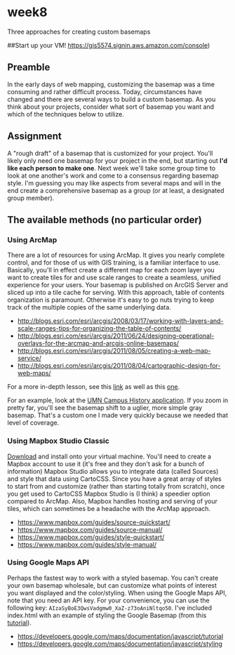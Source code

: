 # week8
Three approaches for creating custom basemaps  

##Start up your VM!
https://gis5574.signin.aws.amazon.com/console)  

## Preamble
In the early days of web mapping, customizing the basemap was a time consuming and rather difficult process. Today, circumstances have changed and there are several ways to build a custom basemap. As you think about your projects, consider what sort of basemap you want and which of the techniques below to utilize.

## Assignment
A "rough draft" of a basemap that is customized for your project. You'll likely only need one basemap for your project in the end, but starting out **I'd like each person to make one**. Next week we'll take some group time to look at one another's work and come to a consensus regarding basemap style. I'm guessing you may like aspects from several maps and will in the end create a comprehensive basemap as a group (or at least, a designated group member).

## The available methods (no particular order)

### Using ArcMap
There are a lot of resources for using ArcMap. It gives you nearly complete control, and for those of us with GIS training, is a familiar interface to use. Basically, you'll in effect create a different map for each zoom layer you want to create tiles for and use scale ranges to create a seamless, unified experience for your users. Your basemap is published on ArcGIS Server and sliced up into a tile cache for serving. With this approach, table of contents organization is paramount. Otherwise it's easy to go nuts trying to keep track of the multiple copies of the same underlying data.

- http://blogs.esri.com/esri/arcgis/2008/03/17/working-with-layers-and-scale-ranges-tips-for-organizing-the-table-of-contents/
- http://blogs.esri.com/esri/arcgis/2011/06/24/designing-operational-overlays-for-the-arcmap-and-arcgis-online-basemaps/
- http://blogs.esri.com/esri/arcgis/2011/08/05/creating-a-web-map-service/
- http://blogs.esri.com/esri/arcgis/2011/08/04/cartographic-design-for-web-maps/

For a more in-depth lesson, see this [link](https://www.e-education.psu.edu/cloudGIS/node/47) as well as this [one](https://www.e-education.psu.edu/cloudGIS/node/49).

For an example, look at the [UMN Campus History application](https://www.lib.umn.edu/apps/campushistory/). If you zoom in pretty far, you'll see the basemap shift to a uglier, more simple gray basemap. That's a custom one I made very quickly because we needed that level of coverage.

### Using Mapbox Studio Classic
[Download](https://www.mapbox.com/mapbox-studio-classic/) and install onto your virtual machine. You'll need to create a Mapbox account to use it (it's free and they don't ask for a bunch of information) Mapbox Studio allows you to integrate data (called Sources) and style that data using CartoCSS. Since you have a great array of styles to start from and customize (rather than starting totally from scratch), once you get used to CartoCSS Mapbox Studio is (I think) a speedier option compared to ArcMap. Also, Mapbox handles hosting and serving of your tiles, which can sometimes be a headache with the ArcMap approach.

- https://www.mapbox.com/guides/source-quickstart/
- https://www.mapbox.com/guides/source-manual/
- https://www.mapbox.com/guides/style-quickstart/
- https://www.mapbox.com/guides/style-manual/

### Using Google Maps API
Perhaps the fastest way to work with a styled basemap. You can't create your own basemap wholesale, but can customize what points of interest you want displayed and the color/styling. When using the Google Maps API, note that you need an API key. For your convenience, you can use the following key: `AIzaSyBoE3QwsVadgmw0_XaZ-z73oAniNltqo50`. I've included index.html with an example of styling the Google Basemap (from this [tutorial](https://developers.google.com/maps/documentation/javascript/examples/maptype-styled-simple)).

- https://developers.google.com/maps/documentation/javascript/tutorial
- https://developers.google.com/maps/documentation/javascript/styling
